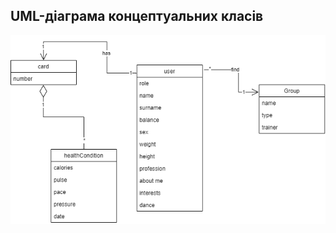 ## UML-діаграма концептуальних класів

![diadram1](https://github.com/oleksandrblazhko/ai204-tomchuk/blob/laboratory-work-5/2-SoftwareDesign/2.1-UMLConceptClasses/UMLConceptClasses2.png)
